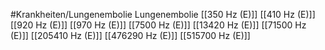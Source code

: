 #Krankheiten/Lungenembolie
Lungenembolie
[[350 Hz (E)]]
[[410 Hz (E)]]
[[920 Hz (E)]]
[[970 Hz (E)]]
[[7500 Hz (E)]]
[[13420 Hz (E)]]
[[71500 Hz (E)]]
[[205410 Hz (E)]]
[[476290 Hz (E)]]
[[515700 Hz (E)]]